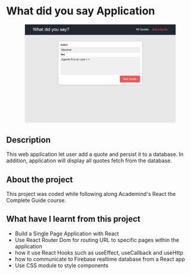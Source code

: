 # What did you say Application

<p align="center">
<img src="screenshot1.jpg" width="80%">
</p>

## Description

This web application let user add a quote and persist it to a database.  In addition, application will display all quotes fetch from the database.

## About the project

This project was coded while following along Academind's React the Complete Guide course.

## What have I learnt from this project
- Build a Single Page Application with React 
- Use React Router Dom for routing URL to specific pages within the application
- how it use React Hooks such as useEffect, useCallback and useHttp
- how to communicate to Firebase realtime database from a React app
- Use CSS module to style components
